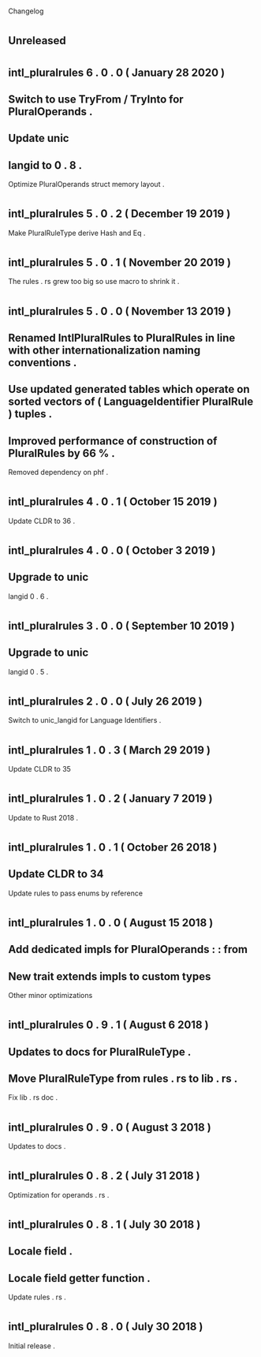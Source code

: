 #
Changelog
#
#
Unreleased
-
#
#
intl_pluralrules
6
.
0
.
0
(
January
28
2020
)
-
Switch
to
use
TryFrom
/
TryInto
for
PluralOperands
.
-
Update
unic
-
langid
to
0
.
8
.
-
Optimize
PluralOperands
struct
memory
layout
.
#
#
intl_pluralrules
5
.
0
.
2
(
December
19
2019
)
-
Make
PluralRuleType
derive
Hash
and
Eq
.
#
#
intl_pluralrules
5
.
0
.
1
(
November
20
2019
)
-
The
rules
.
rs
grew
too
big
so
use
macro
to
shrink
it
.
#
#
intl_pluralrules
5
.
0
.
0
(
November
13
2019
)
-
Renamed
IntlPluralRules
to
PluralRules
in
line
with
other
internationalization
naming
conventions
.
-
Use
updated
generated
tables
which
operate
on
sorted
vectors
of
(
LanguageIdentifier
PluralRule
)
tuples
.
-
Improved
performance
of
construction
of
PluralRules
by
66
%
.
-
Removed
dependency
on
phf
.
#
#
intl_pluralrules
4
.
0
.
1
(
October
15
2019
)
-
Update
CLDR
to
36
.
#
#
intl_pluralrules
4
.
0
.
0
(
October
3
2019
)
-
Upgrade
to
unic
-
langid
0
.
6
.
#
#
intl_pluralrules
3
.
0
.
0
(
September
10
2019
)
-
Upgrade
to
unic
-
langid
0
.
5
.
#
#
intl_pluralrules
2
.
0
.
0
(
July
26
2019
)
-
Switch
to
unic_langid
for
Language
Identifiers
.
#
#
intl_pluralrules
1
.
0
.
3
(
March
29
2019
)
-
Update
CLDR
to
35
#
#
intl_pluralrules
1
.
0
.
2
(
January
7
2019
)
-
Update
to
Rust
2018
.
#
#
intl_pluralrules
1
.
0
.
1
(
October
26
2018
)
-
Update
CLDR
to
34
-
Update
rules
to
pass
enums
by
reference
#
#
intl_pluralrules
1
.
0
.
0
(
August
15
2018
)
-
Add
dedicated
impls
for
PluralOperands
:
:
from
-
New
trait
extends
impls
to
custom
types
-
Other
minor
optimizations
#
#
intl_pluralrules
0
.
9
.
1
(
August
6
2018
)
-
Updates
to
docs
for
PluralRuleType
.
-
Move
PluralRuleType
from
rules
.
rs
to
lib
.
rs
.
-
Fix
lib
.
rs
doc
.
#
#
intl_pluralrules
0
.
9
.
0
(
August
3
2018
)
-
Updates
to
docs
.
#
#
intl_pluralrules
0
.
8
.
2
(
July
31
2018
)
-
Optimization
for
operands
.
rs
.
#
#
intl_pluralrules
0
.
8
.
1
(
July
30
2018
)
-
Locale
field
.
-
Locale
field
getter
function
.
-
Update
rules
.
rs
.
#
#
intl_pluralrules
0
.
8
.
0
(
July
30
2018
)
-
Initial
release
.
